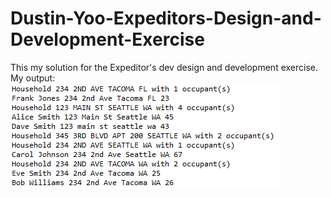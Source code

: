 # Dustin-Yoo-Expeditors-Design-and-Development-Exercise
This my solution for the Expeditor's dev design and development exercise.
<br />
My output:
<br />
![output](output.png)
